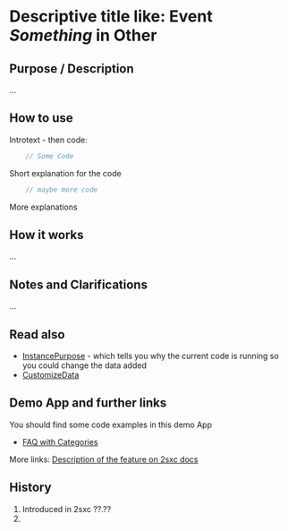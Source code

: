 [//]: # "Just fyi: this is a comment - it won't show up in the resulting output"

[//]: # "Notes on naming your new files"
[//]: # "Because we use a flat structure like wikipedia, which also makes linking between pages more reliable"
[//]: # "To keep things clear though, please use fairly clear names like 'JavaScript-2sxc.Property.md'"

# Descriptive title like: Event _Something_ in Other
[//]: # "The title should say if it's an event/method/property, the name, + the Technology like Razor, JavaScript, jQuery"

## Purpose / Description
[//]: # "short description / purpose, 2-3 lines"
...

## How to use
[//]: # "usually start with some demo code, as it's probably the quickest way to learn"

Introtext - then code:

```c#
    // Some Code

```
Short explanation for the code

```javascript
    // maybe more code

```
More explanations 

## How it works
[//]: # "Some explanations on the functionality"
...

## Notes and Clarifications
[//]: # "just add your special cases etc. here"
...

## Read also
[//]: # "Additional links - often within this documentation, but can also go elsewhere"

* [InstancePurpose][InstancePurpose] - which tells you why the current code is running so you could change the data added
* [CustomizeData][CustomizeData]

## Demo App and further links
[//]: # "Apps which provide sample code using this"

You should find some code examples in this demo App
* [FAQ with Categories](http://2sxc.org/en/apps/app/faq-with-categories-and-6-views)

More links: [Description of the feature on 2sxc docs](http://2sxc.org/en/Docs-Manuals/Feature/feature/2683)

## History
[//]: # "If possible, tell when it was added or modified strongly"

1. Introduced in 2sxc ??.??
2. 

[CustomizeData]:Razor-SexyContentWebPage.CustomizeData
[InstancePurpose]:Razor-SexyContentWebPage.InstancePurpose
[CustomizeSearch]:Razor-SexyContentWebPage.CustomizeSearch